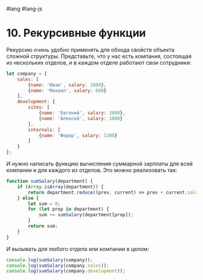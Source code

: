 #lang #lang-js

# 10. Рекурсивные функции

Рекурсию очень удобно применять для обхода свойств объекта сложной структуры.
Представьте, что у нас есть компания, состоящая из нескольких отделов, и в каждом отделе работают свои сотрудники:

```javascript
let company = {
    sales: [
        {name: 'Иван', salary: 1000}, 
        {name: 'Михаил', salary: 600}
    ],
    development: {
        sites: [
            {name: 'Евгений', salary: 2000}, 
            {name: 'Алексей', salary: 1800}
        ],
        internals: [
            {name: 'Федор', salary: 1300}
        ]
    }
};
```

И нужно написать функцию вычисления суммарной зарплаты для всей компании и для каждого из отделов. Это можно реализовать так:

```javascript
function sumSalary(department) {
    if (Array.isArray(department)) {
        return department.reduce((prev, current) => prev + current.salary, 0);
    } else {
        let sum = 0;
        for (let prop in department) {
            sum += sumSalary(department[prop]);
        }
        return sum;
    }
}
```

И вызывать для любого отдела или компании в целом:

```javascript
console.log(sumSalary(company));
console.log(sumSalary(company.sales));
console.log(sumSalary(company.development));
```

